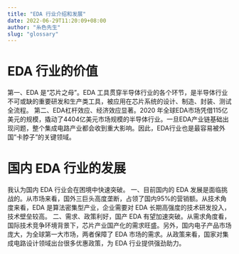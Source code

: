 ```yaml
---
title: "EDA 行业介绍和发展"
date: 2022-06-29T11:20:09+08:00
author: "糸色先生"
slug: "glossary"
---
```


# EDA 行业的价值

第一、EDA 是“芯片之母”。EDA 工具贯穿半导体行业的各个环节，是半导体行业不可或缺的重要研发和生产类工具，被应用在芯片系统的设计、制造、封装、测试全流程。
第二、EDA杠杆效应、经济效应显著。2020 年全球EDA市场凭借115亿美元的规模，撬动了4404亿美元市场规模的半导体行业。一旦EDA产业链基础出现问题，整个集成电路产业都会收到重大影响。因此，EDA行业也是最容易被外国”卡脖子”的关键领域。

# 国内 EDA 行业的发展

我认为国内 EDA 行业会在困境中快速突破。
一、目前国内的 EDA 发展是面临挑战的。从市场来看，国外三巨头高度垄断，占领了国内95%的营销额。从技术角度来看，EDA 是算法密集型产业，企业需要对 EDA 长期高强度的技术研发投入，技术壁垒较高。
二、需求、政策利好，国产 EDA 有望加速突破。从需求角度看，国际技术竞争环境背景下，芯片产业国产化的需求旺盛。另外，国内电子产品市场庞大，为全球第一大市场，两者保障了 EDA 市场的需求。从政策来看，国家对集成电路设计领域出台很多优惠政策，为 EDA 行业提供强劲助力。

# 